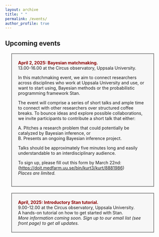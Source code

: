 ```yaml
---
layout: archive
title: " "
permalink: /events/
author_profile: true
---
```


## Upcoming events


<div style="background-color: #f7f7f7; border: 2px solid gray; padding: 20px; margin: 20px;">
  <strong style="color: darkred;">April 2, 2025: Bayesian matchmaking.</strong><br>
  13.00-16.00 at the Circus observatory, Uppsala University. <br>

In this matchmaking event, we aim to connect researchers across disciplines who work at Uppsala University and use, or want to start using, Bayesian methods or the probabilistic programming framework Stan.  <br>

The event will comprise a series of short talks and ample time to connect with other researchers over structured coffee breaks. To bounce ideas and explore possible collaborations, we invite participants to contribute a short talk that either:  

A. Pitches a research problem that could potentially be catalyzed by Bayesian inference, or  
B. Presents an ongoing Bayesian inference project. 
<br>

Talks should be approximately five minutes long and easily understandable to an interdisciplinary audience. <br>

To sign up, please fill out this form by March 22nd: (https://doit.medfarm.uu.se/bin/kurt3/kurt/8881986)  
_Places are limited._ 

</div>

<div style="background-color: #f7f7f7; border: 2px solid gray; padding: 20px; margin: 20px;">
  <strong style="color: darkred;">April, 2025: Introductory Stan tutorial.</strong><br>
  9.00-12.00 at the Circus observatory, Uppsala University. <br>
  A hands-on tutorial on how to get started with Stan.   <br>
  <i>More information coming soon. Sign up to our email list (see front page) to get all updates.</i><br>
</div>

